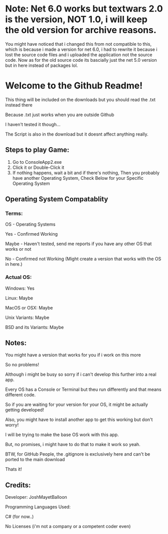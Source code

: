 # Note: Net 6.0 works but textwars 2.0 is the version, NOT 1.0, i will keep the old version for archive reasons.

You might have noticed that i changed this from not compatible to this, which is because i made a version for net 6.0, i had to rewrite it because i lost the source code files and i uploaded the application not the source code. Now as for the old source code its bascially just the net 5.0 version but in here instead of packages lol.

# Welcome to the Github Readme!

This thing will be included on the downloads but you should read the .txt instead there

Because .txt just works when you are outside Github

I haven't tested it though...

The Script is also in the download but it doesnt affect anything really.


## Steps to play Game:
1. Go to ConsoleApp2.exe
2. Click it or Double-Click it
3. If nothing happens, wait a bit and if there's nothing,
Then you probably have another Operating System, 
Check Below for your Specific Operating System

## Operating System Compatablity

### Terms:

OS - Operating Systems

Yes - Confirmed Working

Maybe - Haven't tested, send me reports if you have any other OS that works or not

No - Confirmed not Working (Might create a version that works with the OS in here.)

### Actual OS:
Windows: Yes

Linux: Maybe

MacOS or OSX: Maybe

Unix Variants: Maybe

BSD and its Variants: Maybe

## Notes:

You might have a version that works for you if i work on this more

So no problems!

Although i might be busy so sorry if i can't develop this further into a real app.

Every OS has a Console or Terminal but theu run differently and that means different code.

So if you are waiting for your version for your OS, it might be actually getting developed!

Also, you might have to install another app to get this working but don't worry!

I will be trying to make the base OS work with this app. 

But, no promises, i might have to do that to make it work so yeah.

BTW, for GitHub People, the .gitignore is exclusively here and can't be ported to the main download

Thats it!

## Credits:

Developer: JoshMayetBalloon 

Programming Languages Used:

C# (for now..)

No Licenses (i'm not a company or a competent coder even)
